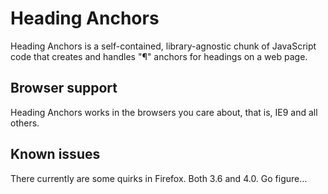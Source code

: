 
Heading Anchors
===============

Heading Anchors is a self-contained, library-agnostic chunk of JavaScript code that creates and handles "¶" anchors for headings on a web page.


Browser support
---------------

Heading Anchors works in the browsers you care about, that is, IE9 and all others.

Known issues
------------

There currently are some quirks in Firefox. Both 3.6 and 4.0. Go figure…